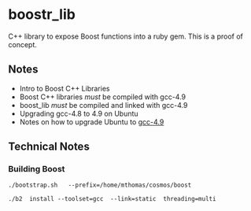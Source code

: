 boostr_lib
==========

C++ library to expose Boost functions into a ruby gem.  This is a proof of concept.

## Notes

- Intro to Boost C++ Libraries
- Boost C++ libraries *must* be compiled with gcc-4.9
- boost_lib *must* be compiled and linked with gcc-4.9
- Upgrading gcc-4.8 to 4.9 on Ubuntu
- Notes on how to upgrade Ubuntu to [gcc-4.9](http://askubuntu.com/questions/466651/how-do-i-use-the-latest-gcc-4-9-on-ubuntu-14-04)

## Technical Notes
### Building Boost
`./bootstrap.sh   --prefix=/home/mthomas/cosmos/boost`

`./b2  install --toolset=gcc  --link=static  threading=multi`

